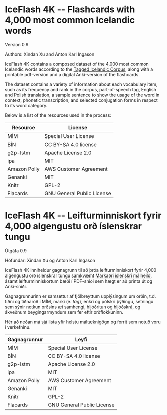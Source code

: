 # IceFlash 4K -- Flashcards with 4,000 most common Icelandic words 

Version 0.9

Authors: Xindan Xu and Anton Karl Ingason


IceFlash 4K contains a composed dataset of the 4,000 most common Icelandic words according to the [Tagged Icelandic Corpus](http://www.malfong.is/index.php?lang=en&pg=mim), along with a printable pdf-version and a digital Anki-version of the flashcards.

The dataset contains a variety of information about each vocabulary item, such as its frequency and rank in the corpus, part-of-speech tag, English and Polish translation, a sample sentence to show the usage of the word in context, phonetic transcription, and selected conjugation forms in respect to its word category.

Below is a list of the resources used in the process:

Resource | License
---------|---------
MÍM | Special User License
BÍN | CC BY-SA 4.0 license
g2p-lstm | Apache License 2.0 
ipa | MIT | Alexander Rossell Hayes (2020) 
Amazon Polly | AWS Customer Agreement
Genanki | MIT 
Knitr | GPL-2 | GPL-3
Flacards | GNU General Public License


# IceFlash 4K -- Leifturminniskort fyrir 4,000 algengustu orð íslenskrar tungu

Útgáfa 0.9

Höfundar: Xindan Xu og Anton Karl Ingason



IceFlash 4K inniheldur gagnagrunn til að þróa leifturminniskort fyrir 4,000 algengustu orð íslenskrar tungu samkvæmt [Markaðri íslenskri málheild](http://www.malfong.is/index.php?lang=en&pg=mim), ásamt leifturminniskortum bæði í PDF-sniði sem hægt er að printa út og Anki-sniði.

Gagnagrunnurinn er samsettur af fjölbreyttum upplýsingum um orðin, t.d. tíðni og tíðnaröð í MÍM, marki (e. *tag*), enkri og pólskri þýðingu, setningu sem sýnir notkun orðsins æi samhengi, hljóðritun og hljóðskrá, og ákveðnum beygingarmyndum sem fer eftir orðflokkuninn. 

Hér að neðan má sjá lista yfir helstu máltæknigögn og forrit sem notuð voru í verkefninu.

Gagnagrunnur | Leyfi
---------|---------
MÍM | Special User License
BÍN | CC BY-SA 4.0 license
g2p-lstm | Apache License 2.0 
ipa | MIT | Alexander Rossell Hayes (2020) 
Amazon Polly | AWS Customer Agreement
Genanki | MIT 
Knitr | GPL-2 | GPL-3
Flacards | GNU General Public License
